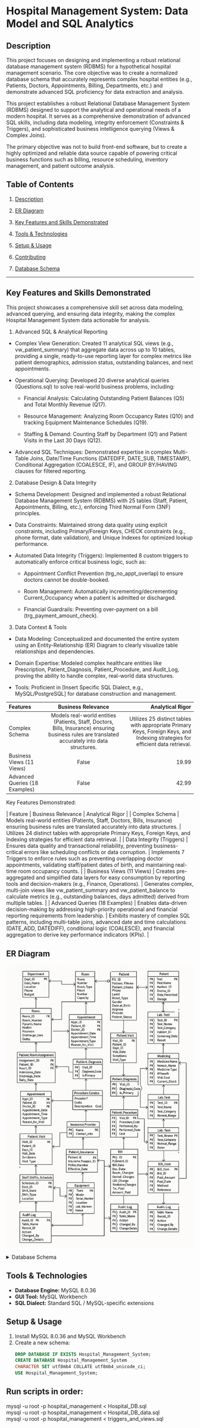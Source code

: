 # Hospital Management System: Data Model and SQL Analytics

## Description
This project focuses on designing and implementing a robust relational database management system (RDBMS) for a hypothetical hospital management scenario. The core objective was to create a normalized database schema that accurately represents complex hospital entities (e.g., Patients, Doctors, Appointments, Billing, Departments, etc.) and demonstrate advanced SQL proficiency for data extraction and analysis.

This project establishes a robust Relational Database Management System (RDBMS) designed to support the analytical and operational needs of a modern hospital. It serves as a comprehensive demonstration of advanced SQL skills, including data modeling, integrity enforcement (Constraints & Triggers), and sophisticated business intelligence querying (Views & Complex Joins).

The primary objective was not to build front-end software, but to create a highly optimized and reliable data source capable of powering critical business functions such as billing, resource scheduling, inventory management, and patient outcome analysis.

## Table of Contents
1. [Description](#Description)
2. [ER Diagram](#ER-Diagram)
3. [Key Features and Skills Demonstrated](#Key-Features-and-Skills-Demonstrated)  
4. [Tools & Technologies](#tools--technologies)  
6. [Setup & Usage](#setup--usage)  
7. [Contributing](#contributing)  

3. [Database Schema](#database-schema)  
---


## Key Features and Skills Demonstrated

This project showcases a comprehensive skill set across data modeling, advanced querying, and ensuring data integrity, making the complex Hospital Management System data actionable for analysis.

1. Advanced SQL & Analytical Reporting

- Complex View Generation: Created 11 analytical SQL views (e.g., vw_patient_summary) that aggregate data across up to 10 tables, providing a single, ready-to-use reporting layer for complex metrics like patient demographics, admission status, outstanding balances, and next appointments.

- Operational Querying: Developed 20 diverse analytical queries (Questions.sql) to solve real-world business problems, including:

  - Financial Analysis: Calculating Outstanding Patient Balances (Q5) and Total Monthly Revenue (Q17).

  - Resource Management: Analyzing Room Occupancy Rates (Q10) and tracking Equipment Maintenance Schedules (Q19).

  - Staffing & Demand: Counting Staff by Department (Q1) and Patient Visits in the Last 30 Days (Q12).

- Advanced SQL Techniques: Demonstrated expertise in complex Multi-Table Joins, Date/Time Functions (DATEDIFF, DATE_SUB, TIMESTAMP), Conditional Aggregation (COALESCE, IF), and GROUP BY/HAVING clauses for filtered reporting.

2. Database Design & Data Integrity

- Schema Development: Designed and implemented a robust Relational Database Management System (RDBMS) with 25 tables (Staff, Patient, Appointments, Billing, etc.), enforcing Third Normal Form (3NF) principles.

- Data Constraints: Maintained strong data quality using explicit constraints, including Primary/Foreign Keys, CHECK constraints (e.g., phone format, date validation), and Unique Indexes for optimized lookup performance.

- Automated Data Integrity (Triggers): Implemented 8 custom triggers to automatically enforce critical business logic, such as:

  - Appointment Conflict Prevention (trg_no_appt_overlap) to ensure doctors cannot be double-booked.

  - Room Management: Automatically incrementing/decrementing Current_Occupancy when a patient is admitted or discharged.

  - Financial Guardrails: Preventing over-payment on a bill (trg_payment_amount_check).

3. Data Context & Tools

- Data Modeling: Conceptualized and documented the entire system using an Entity-Relationship (ER) Diagram to clearly visualize table relationships and dependencies.

- Domain Expertise: Modeled complex healthcare entities like Prescription, Patient_Diagnosis, Patient_Procedure, and Audit_Log, proving the ability to handle complex, real-world data structures.

- Tools: Proficient in [Insert Specific SQL Dialect, e.g., MySQL/PostgreSQL] for database construction and management.



| Features | Business Relevance | Analytical Rigor |
| :----------------| :------: | ----: |
| Complex Schema | Models real-world entities (Patients, Staff, Doctors, Bills, Insurance) ensuring business rules are translated accurately into data structures. | Utilizes 25 distinct tables with appropriate Primary Keys, Foreign Keys, and Indexing strategies for efficient data retrieval. | | Data Integrity (Triggers)      |   True                                        | 23.99 |
| Business Views (11 Views)      |  False                                         | 19.99 |
| Advanced Queries (18 Examples) |  False                                         | 42.99 |



Key Features Demonstrated:

| Feature | Business Relevance | Analytical Rigor |
| Complex Schema | Models real-world entities (Patients, Staff, Doctors, Bills, Insurance) ensuring business rules are translated accurately into data structures. | Utilizes 24 distinct tables with appropriate Primary Keys, Foreign Keys, and Indexing strategies for efficient data retrieval. |
| Data Integrity (Triggers) | Ensures data quality and transactional reliability, preventing business-critical errors like scheduling conflicts or data corruption. | Implements 7 Triggers to enforce rules such as preventing overlapping doctor appointments, validating staff/patient dates of birth, and maintaining real-time room occupancy counts. |
| Business Views (11 Views) | Creates pre-aggregated and simplified data layers for easy consumption by reporting tools and decision-makers (e.g., Finance, Operations). | Generates complex, multi-join views like vw_patient_summary and vw_patient_balance to calculate metrics (e.g., outstanding balances, days admitted) derived from multiple tables. |
| Advanced Queries (18 Examples) | Enables data-driven decision-making by addressing high-priority operational and financial reporting requirements from leadership. | Exhibits mastery of complex SQL patterns, including multi-table joins, advanced date and time calculations (DATE_ADD, DATEDIFF), conditional logic (COALESCE), and financial aggregation to derive key performance indicators (KPIs). |






## ER Diagram
![ER Diagram](https://github.com/SairamPimple/Hospital-Management-System-Data-Model-and-SQL-Analytics/blob/044b50d6fe759cf579844d09dbde0d45296a04c2/images/ER%20Diagram.png)

<details>

<summary> Database Schema </summary>


- **Department** (`Dept_ID` PK)  
  - Dept_Name, Dept_Head_ID → Staff.Emp_ID, Location, Phone, Budget, Status, timestamps  

- **Staff** (`Emp_ID` PK)  
  - Employee_Number, Emp_FName, Emp_LName, Date_of_Birth, Gender, Phone, Email, Address, Pin_code, Date_of_Joining, Date_of_Separation, Emp_Type, Employee_Status, Dept_ID → Department.Dept_ID, Supervisor_ID → Staff.Emp_ID, timestamps  

- **Patient** (`Patient_ID` PK)  
  - Patient_FName, Patient_LName, Phone, Email, Blood_Type, Gender, Date_of_Birth, Address, Pincode, Emergency_Contact_Name, Emergency_Contact_Phone, Admission_Date, Discharge_Date, Patient_Status, timestamps  

- **Doctor** (`Doctor_ID` PK)  
  - Emp_ID → Staff.Emp_ID, License_Number, Specialization, Years_of_Experience, Consultation_Fee, Status, timestamps  

- **Nurse** (`Nurse_ID` PK)  
  - Emp_ID → Staff.Emp_ID, License_Number, Shift_Type, Ward_Assignment, Status, timestamps  

- **Room** (`Room_ID` PK)  
  - Room_Number, Room_Type, Floor_Number, Capacity, Current_Occupancy, Daily_Rate, Status, timestamps  

- **Patient_Room_Assignment** (`Assignment_ID` PK)  
  - Patient_ID → Patient.Patient_ID, Room_ID → Room.Room_ID, Admission_Date, Discharge_Date, Daily_Rate  

- **Appointment** (`Appt_ID` PK)  
  - Patient_ID → Patient.Patient_ID, Doctor_ID → Doctor.Doctor_ID, Appointment_Date, Appointment_Time, Duration, Appointment_Type, Status, Reason_for_Visit, Consultation_Fee, Scheduled_By → Staff.Emp_ID, timestamps  

- **Medicine** (`Medicine_ID` PK)  
  - Medicine_Name, Generic_Name, Medicine_Type, Strength, Unit_Cost, Current_Stock, Minimum_Stock_Level, Expiry_Date, Status, timestamps  

- **Prescription** (`Prescription_ID` PK)  
  - Patient_ID → Patient.Patient_ID, Doctor_ID → Doctor.Doctor_ID, Medicine_ID → Medicine.Medicine_ID, Prescription_Date, Dosage, Frequency, Duration_Days, Quantity_Prescribed, Quantity_Dispensed, Total_Cost, Status, timestamps  

- **Lab_Test** (`Test_ID` PK)  
  - Test_Name, Test_Cost, Test_Category, Normal_Range, Status  

- **Lab_Screening** (`Lab_ID` PK)  
  - Patient_ID → Patient.Patient_ID, Doctor_ID → Doctor.Doctor_ID, Test_ID → Lab_Test.Test_ID, Technician_ID → Staff.Emp_ID, Order_Date, Test_Date, Result_Date, Test_Result, Status, Test_Cost  

- **Bill** (`Bill_ID` PK)  
  - Patient_ID → Patient.Patient_ID, Bill_Date, Due_Date, Room_Charges, Doctor_Charges, Lab_Charges, Medicine_Charges, Other_Charges, Tax_Rate, Insurance_Coverage, Amount_Paid, Status, Created_By → Staff.Emp_ID, timestamps  

- **Bill_Item** (`Bill_Item_ID` PK)  
  - Bill_ID → Bill.Bill_ID, Item_Type, Item_ID, Quantity, Unit_Cost  

- **Payment** (`Payment_ID` PK)  
  - Bill_ID → Bill.Bill_ID, Paid_Amount, Paid_Date, Method, Reference  

- **Patient_Visit** (`Visit_ID` PK)  
  - Patient_ID → Patient.Patient_ID, Dept_ID → Department.Dept_ID, Visit_Date, Symptoms, Visit_Type  

- **Diagnosis** (`Diagnosis_Code` PK)  
  - Description, Category  

- **Patient_Diagnosis** (`PD_ID` PK)  
  - Visit_ID → Patient_Visit.Visit_ID, Diagnosis_Code → Diagnosis.Diagnosis_Code, Is_Primary  

- **Procedure_Catalog** (`Procedure_Code` PK)  
  - Description, Category, Cost  

- **Patient_Procedure** (`PP_ID` PK)  
  - Visit_ID → Patient_Visit.Visit_ID, Procedure_Code → Procedure_Catalog.Procedure_Code, Performed_By → Staff.Emp_ID, Performed_Date, Cost  

- **Insurance_Provider** (`Provider_ID` PK)  
  - Name, Contact_Info, Policy_Format  

- **Patient_Insurance** (`PI_ID` PK)  
  - Patient_ID → Patient.Patient_ID, Provider_ID → Insurance_Provider.Provider_ID, Policy_Number, Coverage_Details, Effective_Date, Expiry_Date  

- **Staff_Shift_Schedule** (`Schedule_ID` PK)  
  - Emp_ID → Staff.Emp_ID, Shift_Date, Shift_Type, Location  

- **Equipment** (`Equipment_ID` PK)  
  - Name, Model, Serial_Number, Location, Last_Maintenance, Next_Maintenance, Status  

- **Audit_Log** (`Audit_ID` PK)  
  - Table_Name, Record_ID, Action, Changed_By → Staff.Emp_ID, Change_Details, timestamps
  

</details>
  

## Tools & Technologies
- **Database Engine:** MySQL 8.0.36  
- **GUI Tool:** MySQL Workbench  
- **SQL Dialect:** Standard SQL / MySQL-specific extensions  


## Setup & Usage
1. Install MySQL 8.0.36 and MySQL Workbench  
2. Create a new schema:  
   ```sql
   DROP DATABASE IF EXISTS Hospital_Management_System; 
   CREATE DATABASE Hospital_Management_System
   CHARACTER SET utf8mb4 COLLATE utf8mb4_unicode_ci;
   USE Hospital_Management_System;
  ## Run scripts in order:
mysql -u root -p hospital_management < Hospital_DB.sql  
mysql -u root -p hospital_management < Hospital_DB_data.sql  
mysql -u root -p hospital_management < triggers_and_views.sql  
